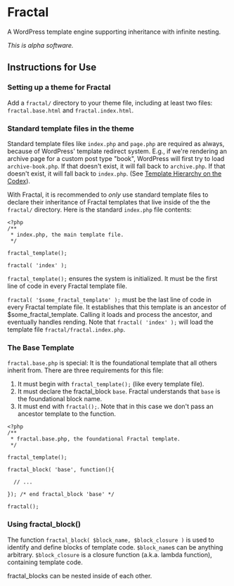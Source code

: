 # Fractal

A WordPress template engine supporting inheritance with infinite nesting.

_This is alpha software._

## Instructions for Use

### Setting up a theme for Fractal

Add a `fractal/` directory to your theme file, including at least two files: `fractal.base.html` and `fractal.index.html`.

### Standard template files in the theme

Standard template files like `index.php` and `page.php` are required as always, because of WordPress' template redirect system.  E.g., if we're rendering an archive page for a custom post type "book", WordPress will first try to load `archive-book.php`. If that doesn't exist, it will fall back to `archive.php`. If that doesn't exist, it will fall back to `index.php`. (See [Template Hierarchy on the Codex](http://codex.wordpress.org/Template_Hierarchy)). 

With Fractal, it is recommended to *only* use standard template files to declare their inheritance of Fractal templates that live inside of the the `fractal/` directory. Here is the standard `index.php` file contents:


```
<?php
/**
 * index.php, the main template file.
 */

fractal_template();

fractal( 'index' );
```

`fractal_template();` ensures the system is initialized. It must be the first line of code in every Fractal template file.

`fractal( '$some_fractal_template' );` must be the last line of code in every Fractal template file. It establishes that this template is an ancestor of $some_fractal_template. Calling it loads and process the ancestor, and eventually handles rending. Note that `fractal( 'index' );` will load the template file `fractal/fractal.index.php`.

### The Base Template

`fractal.base.php` is special: It is the foundational template that all others inherit from. There are three requirements for this file:

1. It must begin with `fractal_template();` (like every template file).
2. It must declare the fractal_block `base`. Fractal understands that `base` is the foundational block name.
3. It must end with `fractal();`. Note that in this case we don't pass an ancestor template to the function.

```
<?php
/**
 * fractal.base.php, the foundational Fractal template.
 */

fractal_template();

fractal_block( 'base', function(){

  // ...

}); /* end fractal_block 'base' */

fractal();
```

### Using fractal_block()

The function `fractal_block( $block_name, $block_closure )` is used to identify and define blocks of template code. `$block_name`s can be anything arbitrary. `$block_closure` is a closure function (a.k.a. lambda function), containing template code. 

fractal_blocks can be nested inside of each other.  
